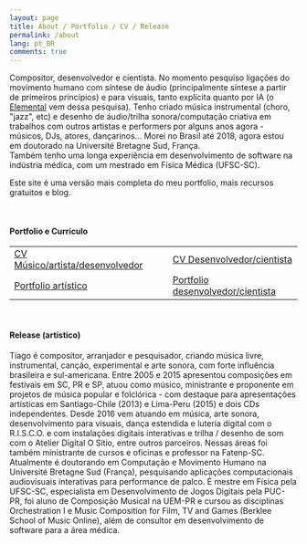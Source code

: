 ```yaml
---
layout: page
title: About / Portfolio / CV / Release
permalink: /about
lang: pt_BR
comments: true
---
```


<div class="row justify-content-between">
<div class="col-md-8 pr-5">

<p>Compositor, desenvolvedor e cientista. No momento pesquiso ligações do movimento humano com síntese de áudio (principalmente síntese a partir de primeiros princípios) e para visuais, tanto explícita quanto por IA (o <a href="{{site.baseurl}}/Elemental">Elemental</a> vem dessa pesquisa). Tenho criado música instrumental (choro, "jazz", etc) e desenho de áudio/trilha sonora/computação criativa em trabalhos com outros artistas e performers por alguns anos agora - músicos, DJs, atores, dançarinos... Morei no Brasil até 2018, agora estou em doutorado na Université Bretagne Sud, França.  
<br>Também tenho uma longa experiência em desenvolvimento de software na indústria médica, com um mestrado em Física Médica (UFSC-SC).<!--</br>-->
</p>

<p>Este site é uma versão mais completa do meu portfolio, mais recursos gratuitos e blog.</p>

<p>&nbsp;</p> <!-- TODO solve this formatting issue in the CSS... -->

<h4>Portfolio e Currículo</h4> <!-- TODO FIXME - the template was jumping to h3 (we should not jump h's), and I'm jumping even more, because of fonte size... -->

<table>
    <tr>
        <td><a href="">CV Músico/artista/desenvolvedor</a></td>
        <td>&nbsp;&nbsp;</td>
        <td><a href="">CV Desenvolvedor/cientista</a></td>
    </tr>
    <tr>
        <td><a href="{{ site.baseurl }}/assets/Tiago Brizolara - Portfolio Artistico - 21-09-2020.pdf">Portfolio artístico</a></td>
        <td>&nbsp;&nbsp;</td>
        <td><a href="">Portfolio desenvolvedor/cientista</a></td>
    </tr>
</table>

<p>&nbsp;</p><!-- TODO solve this formatting issue in the CSS or in post.html... -->

<h4>Release (artístico)</h4> <!-- TODO FIXME - the template was jumping to h3 (we should not jump h's), and I'm jumping even more, because of fonte size... -->

<p>Tiago é compositor, arranjador e pesquisador, criando música livre, instrumental, canção, experimental e arte sonora, com forte influência brasileira e sul-americana.
Entre 2005 e 2015 apresentou composições em festivais em SC, PR e SP, atuou como músico, ministrante e proponente em projetos de música popular e folclórica - com destaque para apresentações artísticas em Santiago-Chile (2013) e Lima-Peru (2015) e dois CDs independentes. Desde 2016 vem atuando em música, arte sonora, desenvolvimento para visuais, dança estendida e luteria digital com o R.I.S.C.O. e com instalações digitais interativas e trilha / desenho de som com o Atelier Digital O Sítio, entre outros parceiros. Nessas áreas foi também ministrante de cursos e oficinas e professor na Fatenp-SC. Atualmente é doutorando em Computação e Movimento Humano na Université Bretagne Sud (França), pesquisando aplicações computacionais audiovisuais interativas para performance de palco. É mestre em Física pela UFSC-SC, especialista em Desenvolvimento de Jogos Digitais pela PUC-PR, foi aluno de Composição Musical na UEM-PR e cursou as disciplinas Orchestration I e Music Composition for Film, TV and Games (Berklee School of Music Online), além de consultor em desenvolvimento de software para a área médica.</p>

<!-- TODO 
<h3>Technical Riders</h3>
-->

</div>
</div>
